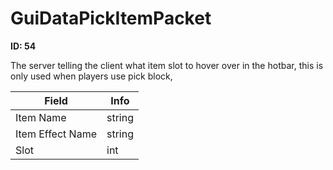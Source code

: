 # GuiDataPickItemPacket

**ID: 54**  

The server telling the client what item slot to hover over in the hotbar, this is only used when players use pick block,

<table><thead><tr><th>Field</th><th>Info</th></tr></thead><tbody>
<tr><td>Item Name</td><td>string</td></tr>
<tr><td>Item Effect Name</td><td>string</td></tr>
<tr><td>Slot</td><td>int</td></tr>
</tbody></table>